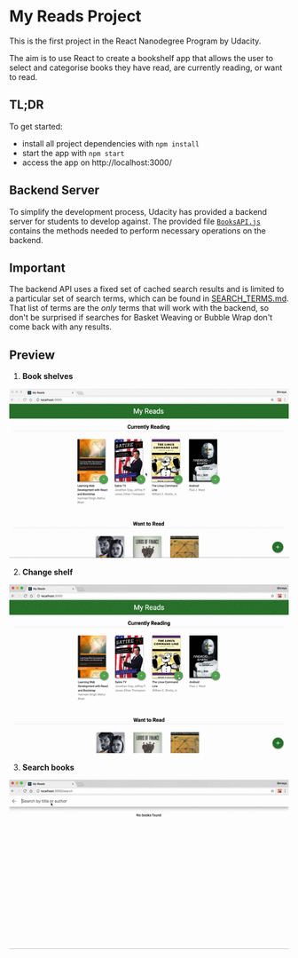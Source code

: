 # My Reads Project

This is the first project in the React Nanodegree Program by Udacity.

The aim is to use React to create a bookshelf app that allows the user to select and categorise books they have read, are currently reading, or want to read.

## TL;DR

To get started:

* install all project dependencies with `npm install`
* start the app with `npm start`
* access the app on http://localhost:3000/

## Backend Server

To simplify the development process, Udacity has provided a backend server for students to develop against. The provided file [`BooksAPI.js`](src/utils/BooksAPI.js) contains the methods needed to perform necessary operations on the backend.

## Important
The backend API uses a fixed set of cached search results and is limited to a particular set of search terms, which can be found in [SEARCH_TERMS.md](SEARCH_TERMS.md). That list of terms are the _only_ terms that will work with the backend, so don't be surprised if searches for Basket Weaving or Bubble Wrap don't come back with any results.

## Preview

1. **Book shelves**
<img src="https://github.com/Shrreya/MyReads/blob/master/screencasts/Home.gif" />

2. **Change shelf**
<img src="https://github.com/Shrreya/MyReads/blob/master/screencasts/Shelf.gif" />

3. **Search books**
<img src="https://github.com/Shrreya/MyReads/blob/master/screencasts/Search.gif" />
